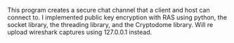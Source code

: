 This program creates a secure chat channel that a client and host can connect to. I implemented public key encryption with 
RAS using python, the socket library, the threading library, and the Cryptodome library. Will re upload wireshark captures
using 127.0.0.1 instead.


